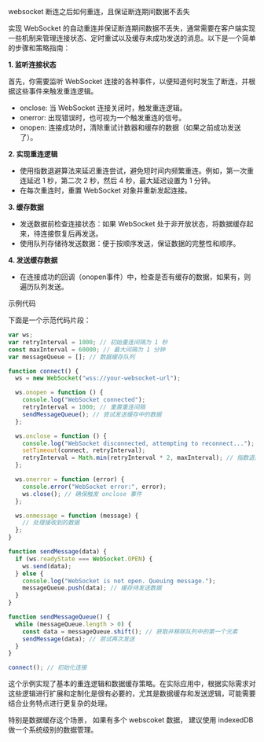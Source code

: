 websocket 断连之后如何重连，且保证断连期间数据不丢失

实现 WebSocket 的自动重连并保证断连期间数据不丢失，通常需要在客户端实现一些机制来管理连接状态、定时重试以及缓存未成功发送的消息。以下是一个简单的步骤和策略指南：

**1. 监听连接状态**

首先，你需要监听 WebSocket 连接的各种事件，以便知道何时发生了断连，并根据这些事件来触发重连逻辑。

- onclose: 当 WebSocket 连接关闭时，触发重连逻辑。
- onerror: 出现错误时，也可视为一个触发重连的信号。
- onopen: 连接成功时，清除重试计数器和缓存的数据（如果之前成功发送了）。

**2. 实现重连逻辑**

- 使用指数退避算法来延迟重连尝试，避免短时间内频繁重连。例如，第一次重连延迟 1 秒，第二次 2 秒，然后 4 秒，最大延迟设置为 1 分钟。
- 在每次重连时，重置 WebSocket 对象并重新发起连接。

**3. 缓存数据**

- 发送数据前检查连接状态：如果 WebSocket 处于非开放状态，将数据缓存起来，待连接恢复后再发送。
- 使用队列存储待发送数据：便于按顺序发送，保证数据的完整性和顺序。

**4. 发送缓存数据**

- 在连接成功的回调（onopen事件）中，检查是否有缓存的数据，如果有，则遍历队列发送。

示例代码

下面是一个示范代码片段：

```js
var ws;
var retryInterval = 1000; // 初始重连间隔为 1 秒
const maxInterval = 60000; // 最大间隔为 1 分钟
var messageQueue = []; // 数据缓存队列

function connect() {
  ws = new WebSocket("wss://your-websocket-url");

  ws.onopen = function () {
    console.log("WebSocket connected");
    retryInterval = 1000; // 重置重连间隔
    sendMessageQueue(); // 尝试发送缓存中的数据
  };

  ws.onclose = function () {
    console.log("WebSocket disconnected, attempting to reconnect...");
    setTimeout(connect, retryInterval);
    retryInterval = Math.min(retryInterval * 2, maxInterval); // 指数退避
  };

  ws.onerror = function (error) {
    console.error("WebSocket error:", error);
    ws.close(); // 确保触发 onclose 事件
  };

  ws.onmessage = function (message) {
    // 处理接收到的数据
  };
}

function sendMessage(data) {
  if (ws.readyState === WebSocket.OPEN) {
    ws.send(data);
  } else {
    console.log("WebSocket is not open. Queuing message.");
    messageQueue.push(data); // 缓存待发送数据
  }
}

function sendMessageQueue() {
  while (messageQueue.length > 0) {
    const data = messageQueue.shift(); // 获取并移除队列中的第一个元素
    sendMessage(data); // 尝试再次发送
  }
}

connect(); // 初始化连接
```

这个示例实现了基本的重连逻辑和数据缓存策略。在实际应用中，根据实际需求对这些逻辑进行扩展和定制化是很有必要的，尤其是数据缓存和发送逻辑，可能需要结合业务特点进行更复杂的处理。

特别是数据缓存这个场景， 如果有多个 webscoket 数据， 建议使用 indexedDB 做一个系统级别的数据管理。
